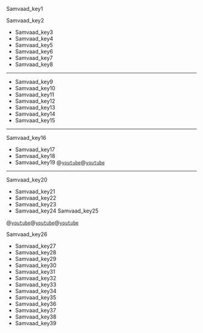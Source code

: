 Samvaad_key1



Samvaad_key2
* Samvaad_key3
* Samvaad_key4
* Samvaad_key5
* Samvaad_key6
* Samvaad_key7
* Samvaad_key8
---
* Samvaad_key9
* Samvaad_key10
* Samvaad_key11
* Samvaad_key12
* Samvaad_key13
* Samvaad_key14
* Samvaad_key15
----
Samvaad_key16
* Samvaad_key17
* Samvaad_key18
* Samvaad_key19
@[`youtube`](R49zGknt7EE)@[`youtube`](2S9Q_hrpS3I)

---

Samvaad_key20
* Samvaad_key21
* Samvaad_key22
* Samvaad_key23
* Samvaad_key24
Samvaad_key25


@[`youtube`](hDPt6koZ9ks)@[`youtube`](vv2jgdeRFCE)@[`youtube`](ds9DWTBKg0c)



Samvaad_key26
* Samvaad_key27
* Samvaad_key28
* Samvaad_key29
* Samvaad_key30
* Samvaad_key31
* Samvaad_key32
* Samvaad_key33
* Samvaad_key34
* Samvaad_key35
* Samvaad_key36
* Samvaad_key37
* Samvaad_key38
* Samvaad_key39

